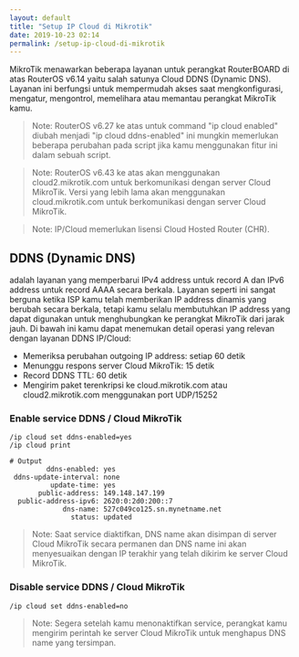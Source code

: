 ```yaml
---
layout: default
title: "Setup IP Cloud di Mikrotik"
date: 2019-10-23 02:14
permalink: /setup-ip-cloud-di-mikrotik
---
```


MikroTik menawarkan beberapa layanan untuk perangkat RouterBOARD di atas RouterOS v6.14 yaitu salah satunya Cloud DDNS (Dynamic DNS). 
Layanan ini berfungsi untuk mempermudah akses saat mengkonfigurasi, mengatur, mengontrol, memelihara atau memantau perangkat MikroTik kamu.

> Note: RouterOS v6.27 ke atas untuk command "ip cloud enabled" diubah menjadi "ip cloud ddns-enabled" ini mungkin memerlukan beberapa perubahan pada script jika kamu menggunakan fitur ini dalam sebuah script.

> Note: RouterOS v6.43 ke atas akan menggunakan cloud2.mikrotik.com untuk berkomunikasi dengan server Cloud MikroTik. Versi yang lebih lama akan menggunakan cloud.mikrotik.com untuk berkomunikasi dengan server Cloud MikroTik.

> Note: IP/Cloud memerlukan lisensi Cloud Hosted Router (CHR).

## DDNS (Dynamic DNS)

adalah layanan yang memperbarui IPv4 address untuk record A dan IPv6 address untuk record AAAA secara berkala. 
Layanan seperti ini sangat berguna ketika ISP kamu telah memberikan IP address dinamis yang berubah secara berkala, tetapi kamu selalu membutuhkan IP address yang dapat digunakan untuk menghubungkan ke perangkat MikroTik dari jarak jauh. 
Di bawah ini kamu dapat menemukan detail operasi yang relevan dengan layanan DDNS IP/Cloud:

- Memeriksa perubahan outgoing IP address: setiap 60 detik
- Menunggu respons server Cloud MikroTik: 15 detik
- Record DDNS TTL: 60 detik
- Mengirim paket terenkripsi ke cloud.mikrotik.com atau cloud2.mikrotik.com menggunakan port UDP/15252

### Enable service DDNS / Cloud MikroTik

```
/ip cloud set ddns-enabled=yes
/ip cloud print

# Output
         ddns-enabled: yes
 ddns-update-interval: none
          update-time: yes
       public-address: 149.148.147.199
  public-address-ipv6: 2620:0:2d0:200::7
             dns-name: 527c049co125.sn.mynetname.net
               status: updated
```

> Note: Saat service diaktifkan, DNS name akan disimpan di server Cloud MikroTik secara permanen dan DNS name ini akan menyesuaikan dengan IP terakhir yang telah dikirim ke server Cloud MikroTik.

### Disable service DDNS / Cloud MikroTik

```
/ip cloud set ddns-enabled=no
```

> Note: Segera setelah kamu menonaktifkan service, perangkat kamu mengirim perintah ke server Cloud MikroTik untuk menghapus DNS name yang tersimpan.